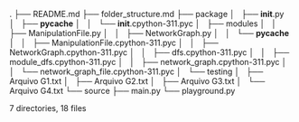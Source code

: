.
├── README.md
├── folder_structure.md
├── package
│   ├── __init__.py
│   ├── __pycache__
│   │   └── __init__.cpython-311.pyc
│   ├── modules
│   │   ├── ManipulationFile.py
│   │   ├── NetworkGraph.py
│   │   └── __pycache__
│   │       ├── ManipulationFile.cpython-311.pyc
│   │       ├── NetworkGraph.cpython-311.pyc
│   │       ├── dfs.cpython-311.pyc
│   │       ├── module_dfs.cpython-311.pyc
│   │       ├── network_graph.cpython-311.pyc
│   │       └── network_graph_file.cpython-311.pyc
│   └── testing
│       ├── Arquivo G1.txt
│       ├── Arquivo G2.txt
│       ├── Arquivo G3.txt
│       └── Arquivo G4.txt
└── source
    ├── main.py
    └── playground.py

7 directories, 18 files
